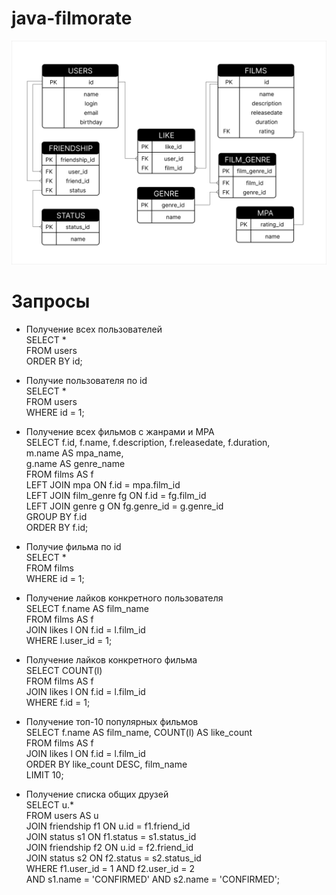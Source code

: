 # java-filmorate
![Схема базы данных](https://github.com/Nastia-N/java-filmorate/blob/add-friends-likes/Filmorate.png)


# Запросы

- Получение всех пользователей  
SELECT *  
FROM users  
ORDER BY id;  

- Получие пользователя по id  
SELECT *  
FROM users  
WHERE id = 1;  

- Получение всех фильмов с жанрами и MPA  
SELECT f.id, f.name, f.description, f.releasedate, f.duration,  
       m.name AS mpa_name,  
       g.name AS genre_name  
FROM films AS f  
LEFT JOIN mpa ON f.id = mpa.film_id  
LEFT JOIN film_genre fg ON f.id = fg.film_id  
LEFT JOIN genre g ON fg.genre_id = g.genre_id  
GROUP BY f.id  
ORDER BY f.id;  

- Получие фильма по id  
SELECT *  
FROM films  
WHERE id = 1;  

- Получение лайков конкретного пользователя  
SELECT f.name AS film_name  
FROM films AS f  
JOIN likes l ON f.id = l.film_id  
WHERE l.user_id = 1;  

- Получение лайков конкретного фильма  
SELECT COUNT(l)  
FROM films AS f  
JOIN likes l ON f.id = l.film_id  
WHERE f.id = 1;  

- Получение топ-10 популярных фильмов  
SELECT f.name AS film_name, COUNT(l) AS like_count  
FROM films AS f  
JOIN likes l ON f.id = l.film_id  
ORDER BY like_count DESC, film_name  
LIMIT 10;  

- Получение списка общих друзей  
SELECT u.*   
FROM users AS u  
JOIN friendship f1 ON u.id = f1.friend_id  
JOIN status s1 ON f1.status = s1.status_id  
JOIN friendship f2 ON u.id = f2.friend_id  
JOIN status s2 ON f2.status = s2.status_id  
WHERE f1.user_id = 1 AND f2.user_id = 2   
  AND s1.name = 'CONFIRMED' AND s2.name = 'CONFIRMED';
